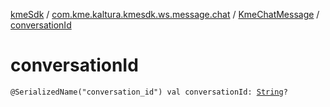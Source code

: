 [kmeSdk](../../index.md) / [com.kme.kaltura.kmesdk.ws.message.chat](../index.md) / [KmeChatMessage](index.md) / [conversationId](./conversation-id.md)

# conversationId

`@SerializedName("conversation_id") val conversationId: `[`String`](https://kotlinlang.org/api/latest/jvm/stdlib/kotlin/-string/index.html)`?`